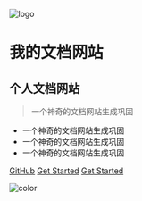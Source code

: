 ![logo](http://img.hhlmy.xyz/IMG/Head_sculpture/team-1.jpg)
# 我的文档网站
## 个人文档网站
> 一个神奇的文档网站生成巩固

* 一个神奇的文档网站生成巩固
* 一个神奇的文档网站生成巩固
* 一个神奇的文档网站生成巩固

[GitHub](https://github.com/docsifyjs/docsify/)
[Get Started](/)
[Get Started](guide)

<!-- 背景色 -->
![color](#f0f0f0)